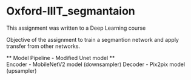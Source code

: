 # Oxford-IIIT_segmantaion

This assignment was written to a Deep Learning course

Objective of the assignment to train a segmantion network and apply transfer from other networks.

** Model Pipeline - Modified Unet model ** <br>
Encoder - MobileNetV2 model (downsampler) 
Decoder - Pix2pix model (upsampler)
